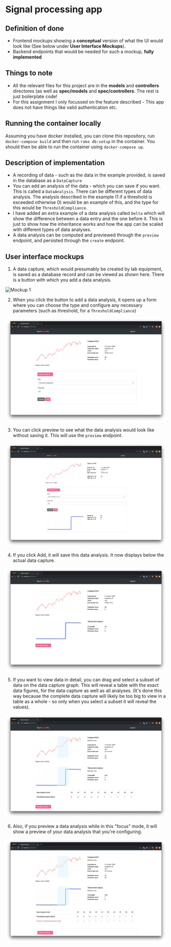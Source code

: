 # Signal processing app

## Definition of done
* Frontend mockups showing a **conceptual** version of what the UI would look like (See below under **User Interface Mockups**).
* Backend endpoints that would be needed for such a mockup, **fully implemented**

## Things to note
* All the relevant files for this project are in the **models** and **controllers** directores (as well as **spec/models** and **spec/controllers**. The rest is just boilerplate code!
* For this assignment I only focussed on the feature described - This app does not have things like valid authentication etc.

## Running the container locally

Assuming you have docker installed, you can clone this repository, run `docker-compose build` and then run `rake db:setup` in the container. You should then be able to run the container using `docker-compose up`.

## Description of implementation
* A recording of data - such as the data in the example provided, is saved in the database as a `DataCapture`
* You can add an analysis of the data - which you can save if you want. This is called a `DataAnalysis`. There can be different types of data analysis. The analysis described in the example (1 if a threshold is exceeded otherwise 0) would be an example of this, and the type for this would be `ThresholdCompliance`.
* I have added an extra example of a data analysis called `Delta` which will show the difference between a data entry and the one before it. This is just to show how the inheritance works and how the app can be scaled with different types of data analyses.
* A data analysis can be computed and previewed through the `preview` endpoint, and persisted through the `create` endpoint.

## User interface mockups

1. A data capture, which would presumably be created by lab equipment, is saved as a database record and can be viewed as shown here. There is a button with which you add a data analysis.

![Mockup 1](https://img.techpowerup.org/191002/mockup-1.png)

2. When you click the button to add a data analysis, it opens up a form where you can choose the type and configure any necessary parameters (such as threshold, for a `ThresholdCompliance`)

![Mockup 2](https://raw.githubusercontent.com/MarcoPrins/signal_processing/master/app/assets/images/MOCKUP%202.png?token=ABOCFJZNJQ6KD4RGRID74H25SUCUG)

3. You can click preview to see what the data analysis would look like without saving it. This will use the `preview` endpoint.

![Mockup 3](https://raw.githubusercontent.com/MarcoPrins/signal_processing/master/app/assets/images/MOCKUP%203.png?token=ABOCFJ7PD4ASRYMI4AW6WD25SUCUO)

4. If you click Add, it will save this data analysis. It now displays below the actual data capture.

![Mockup 4](https://raw.githubusercontent.com/MarcoPrins/signal_processing/master/app/assets/images/MOCKUP%204.png?token=ABOCFJZPTQ6LZTA4ESJYNEK5SUCUY)

5. If you want to view data in detail, you can drag and select a subset of data on the data capture graph. This will reveal a table with the exact data figures, for the data capture as well as all analyses. (It's done this way because the complete data capture will likely be too big to view in a table as a whole - so only when you select a subset it will reveal the values).

![Mockup 5](https://raw.githubusercontent.com/MarcoPrins/signal_processing/master/app/assets/images/MOCKUP%205.png?token=ABOCFJYVV3UWJAT2BCSU4KC5SUCU6)

6. Also, if you preview a data analysis while in this "focus" mode, it will show a preview of your data analysis that you're configuring.

![Mockup 6](https://raw.githubusercontent.com/MarcoPrins/signal_processing/master/app/assets/images/MOCKUP%206.png?token=ABOCFJ262M4VBXRHODK7AAS5SUCVG)
